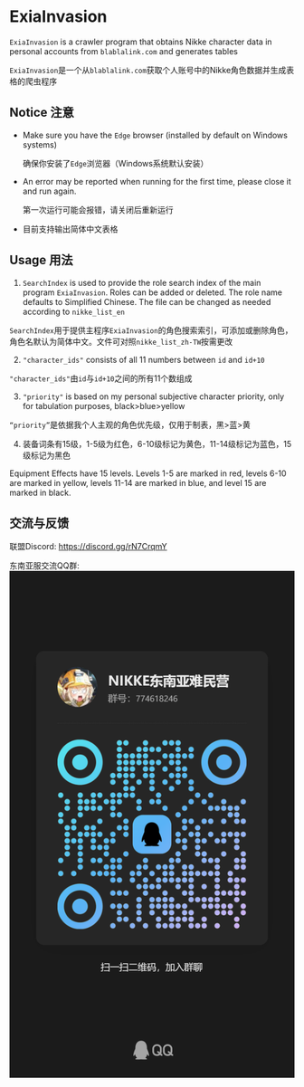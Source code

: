 # ExiaInvasion

`ExiaInvasion` is a crawler program that obtains Nikke character data in personal accounts from `blablalink.com` and generates tables

`ExiaInvasion`是一个从`blablalink.com`获取个人账号中的Nikke角色数据并生成表格的爬虫程序



## Notice 注意

- Make sure you have the `Edge` browser (installed by default on Windows systems)

	确保你安装了`Edge`浏览器（Windows系统默认安装）


- An error may be reported when running for the first time, please close it and run again.

  第一次运行可能会报错，请关闭后重新运行
  
- 目前支持输出简体中文表格



## Usage 用法

1. `SearchIndex` is used to provide the role search index of the main program `ExiaInvasion`. Roles can be added or deleted. The role name defaults to Simplified Chinese. The file can be changed as needed according to `nikke_list_en`

  `SearchIndex`用于提供主程序`ExiaInvasion`的角色搜索索引，可添加或删除角色，角色名默认为简体中文。文件可对照`nikke_list_zh-TW`按需更改

  

2. `"character_ids"` consists of all 11 numbers between `id` and `id+10`

  `"character_ids"`由`id`与`id+10`之间的所有11个数组成

  

3. `"priority"` is based on my personal subjective character priority, only for tabulation purposes, black>blue>yellow

  `“priority”`是依据我个人主观的角色优先级，仅用于制表，黑>蓝>黄

  

4. 装备词条有15级，1-5级为红色，6-10级标记为黄色，11-14级标记为蓝色，15级标记为黑色

  Equipment Effects have 15 levels. Levels 1-5 are marked in red, levels 6-10 are marked in yellow, levels 11-14 are marked in blue, and level 15 are marked in black.





## 交流与反馈

联盟Discord: https://discord.gg/rN7CrqmY

东南亚服交流QQ群: ![QQgroup](QQgroup.png)
